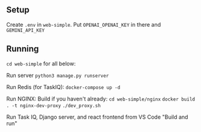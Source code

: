 ## Setup

Create `.env` in `web-simple`. Put `OPENAI_OPENAI_KEY` in there and `GEMINI_API_KEY`

## Running

`cd web-simple` for all below:

Run server
`python3 manage.py runserver`

Run Redis (for TaskIQ):
`docker-compose up -d`

Run NGINX:
Build if you haven't already:
`cd web-simple/nginx`
`docker build . -t nginx-dev-proxy`
`./dev_proxy.sh`

Run Task IQ, Django server, and react frontend from VS Code "Build and run"

